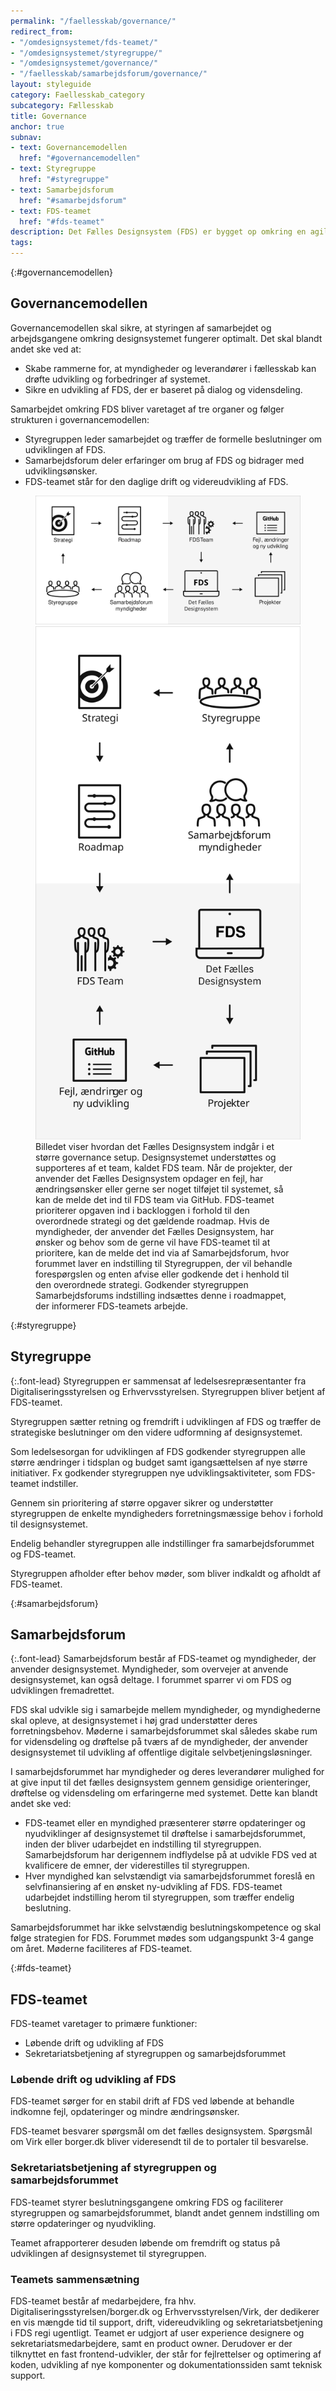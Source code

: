 ```yaml
---
permalink: "/faellesskab/governance/"
redirect_from:
- "/omdesignsystemet/fds-teamet/"
- "/omdesignsystemet/styregruppe/"
- "/omdesignsystemet/governance/"
- "/faellesskab/samarbejdsforum/governance/"
layout: styleguide
category: Faellesskab_category
subcategory: Fællesskab
title: Governance
anchor: true
subnav:
- text: Governancemodellen
  href: "#governancemodellen"
- text: Styregruppe
  href: "#styregruppe"
- text: Samarbejdsforum
  href: "#samarbejdsforum"
- text: FDS-teamet
  href: "#fds-teamet"
description: Det Fælles Designsystem (FDS) er bygget op omkring en agil governancemodel, som løbende bliver evalueret og tilpasset efter behov og ønsker fra de samarbejdende myndigheder og styregruppen for FDS.
tags:
---
```


{:#governancemodellen}
## Governancemodellen

Governancemodellen skal sikre, at styringen af samarbejdet og arbejdsgangene omkring designsystemet fungerer optimalt. Det skal blandt andet ske ved at:

- Skabe rammerne for, at myndigheder og leverandører i fællesskab kan drøfte udvikling og forbedringer af systemet.
- Sikre en udvikling af FDS, der er baseret på dialog og vidensdeling.

Samarbejdet omkring FDS bliver varetaget af tre organer og følger strukturen i governancemodellen:

- <span class="bold">Styregruppen</span> leder samarbejdet og træffer de formelle beslutninger om udviklingen af FDS.
- <span class="bold">Samarbejdsforum</span> deler erfaringer om brug af FDS og bidrager med udviklingsønsker.
- <span class="bold">FDS-teamet</span> står for den daglige drift og videreudvikling af FDS.
 
<figure>
    <img src="/assets/img/descriptionimages/governancemodel-md.svg" class="w-percent-100 d-none d-md-block" alt="Governancemodel">
    <img src="/assets/img/descriptionimages/governancemodel-xs.svg" class="w-percent-100 d-block d-md-none" alt="Governancemodel">
    <figcaption class="sr-only">
        Billedet viser hvordan det Fælles Designsystem indgår i et større governance setup. Designsystemet understøttes og supporteres af et team, kaldet FDS team. Når de projekter, der anvender det Fælles Designsystem opdager en fejl, har ændringsønsker eller gerne ser noget tilføjet til systemet, så kan de melde det ind til FDS team via GitHub. FDS-teamet prioriterer opgaven ind i backloggen i forhold til den overordnede strategi og det gældende roadmap. Hvis de myndigheder, der anvender det Fælles Designsystem, har ønsker og behov som de gerne vil have FDS-teamet til at prioritere, kan de melde det ind via af Samarbejdsforum, hvor forummet laver en indstilling til Styregruppen, der vil behandle forespørgslen og enten afvise eller godkende det i henhold til den overordnede strategi. Godkender styregruppen Samarbejdsforums indstilling indsættes denne i roadmappet, der informerer FDS-teamets arbejde.
    </figcaption>
</figure>

{:#styregruppe}
## Styregruppe

{:.font-lead}
Styregruppen er sammensat af ledelsesrepræsentanter fra Digitaliseringsstyrelsen og Erhvervsstyrelsen. Styregruppen bliver betjent af FDS-teamet.

Styregruppen sætter retning og fremdrift i udviklingen af FDS og træffer de strategiske beslutninger om den videre udformning af designsystemet.

Som ledelsesorgan for udviklingen af FDS godkender styregruppen alle større ændringer i tidsplan og budget samt igangsættelsen af nye større initiativer. Fx godkender styregruppen nye udviklingsaktiviteter, som FDS-teamet indstiller.

Gennem sin prioritering af større opgaver sikrer og understøtter styregruppen de enkelte myndigheders forretningsmæssige behov i forhold til designsystemet.

Endelig behandler styregruppen alle indstillinger fra samarbejdsforummet og FDS-teamet.

Styregruppen afholder efter behov møder, som bliver indkaldt og afholdt af FDS-teamet.

{:#samarbejdsforum}
## Samarbejdsforum

{:.font-lead}
Samarbejdsforum består af FDS-teamet og myndigheder, der anvender designsystemet. Myndigheder, som overvejer at anvende designsystemet, kan også deltage. I forummet sparrer vi om FDS og udviklingen fremadrettet.

FDS skal udvikle sig i samarbejde mellem myndigheder, og myndighederne skal opleve, at designsystemet i høj grad understøtter deres forretningsbehov. Møderne i samarbejdsforummet skal således skabe rum for vidensdeling og drøftelse på tværs af de myndigheder, der anvender designsystemet til udvikling af offentlige digitale selvbetjeningsløsninger.

I samarbejdsforummet har myndigheder og deres leverandører mulighed for at give input til det fælles designsystem gennem gensidige orienteringer, drøftelse og vidensdeling om erfaringerne med systemet. Dette kan blandt andet ske ved:

- FDS-teamet eller en myndighed præsenterer større opdateringer og nyudviklinger af designsystemet til drøftelse i samarbejdsforummet, inden der bliver udarbejdet en indstilling til styregruppen. Samarbejdsforum har derigennem indflydelse på at udvikle FDS ved at kvalificere de emner, der viderestilles til styregruppen.
- Hver myndighed kan selvstændigt via samarbejdsforummet foreslå en selvfinansiering af en ønsket ny-udvikling af FDS. FDS-teamet udarbejdet indstilling herom til styregruppen, som træffer endelig beslutning.

Samarbejdsforummet har ikke selvstændig beslutningskompetence og skal følge strategien for FDS. Forummet mødes som udgangspunkt 3-4 gange om året. Møderne faciliteres af FDS-teamet.

{:#fds-teamet}
## FDS-teamet

FDS-teamet varetager to primære funktioner: 

- Løbende drift og udvikling af FDS
- Sekretariatsbetjening af styregruppen og samarbejdsforummet

### Løbende drift og udvikling af FDS

FDS-teamet sørger for en stabil drift af FDS ved løbende at behandle indkomne fejl, opdateringer og mindre ændringsønsker.

FDS-teamet besvarer spørgsmål om det fælles designsystem. Spørgsmål om Virk eller borger.dk bliver videresendt til de to portaler til besvarelse.

### Sekretariatsbetjening af styregruppen og samarbejdsforummet

FDS-teamet styrer beslutningsgangene omkring FDS og faciliterer styregruppen og samarbejdsforummet, blandt andet gennem indstilling om større opdateringer og nyudvikling.

Teamet afrapporterer desuden løbende om fremdrift og status på udviklingen af designsystemet til styregruppen.

### Teamets sammensætning

FDS-teamet består af medarbejdere, fra hhv. Digitaliseringsstyrelsen/borger.dk og Erhvervsstyrelsen/Virk, der dedikerer en vis mængde tid til support, drift, videreudvikling og sekretariatsbetjening i FDS regi ugentligt. Teamet er udgjort af user experience designere og sekretariatsmedarbejdere, samt en product owner. Derudover er der tilknyttet en fast frontend-udvikler, der står for fejlrettelser og optimering af koden, udvikling af nye komponenter og dokumentationssiden samt teknisk support.
